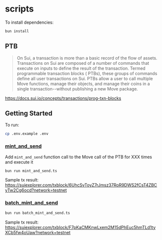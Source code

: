 # scripts

To install dependencies:

```bash
bun install
```

## PTB

> On Sui, a transaction is more than a basic record of the flow of assets. Transactions on Sui are composed of a number
> of
> commands that execute on inputs to define the result of the transaction. Termed programmable transaction blocks (
> PTBs),
> these groups of commands define all user transactions on Sui. PTBs allow a user to call multiple Move functions,
> manage
> their objects, and manage their coins in a single transaction--without publishing a new Move package.

https://docs.sui.io/concepts/transactions/prog-txn-blocks

## Getting Started

To run:

```bash
cp .env.example .env
```

### [mint_and_send](https://github.com/1-4200/ptb_example/blob/main/move/sources/mint.move#L44-L45)

Add `mint_and_send` function call to the Move call of the PTB for XXX times and execute it

```bash
bun run mint_and_send.ts
```

Sample tx result:
https://suiexplorer.com/txblock/6UhcSvToyZ7rJmsz37RoR9DWS2fCsT4ZBCyTw2Cg6ocd?network=testnet

### [batch_mint_and_send](https://github.com/1-4200/ptb_example/blob/main/move/sources/mint.move#L50)

```bash
bun run batch_mint_and_send.ts
```

Sample tx result:
https://suiexplorer.com/txblock/F7pKaCMKnwLxem2M15dPhEuc5hmTLd1tyXCb5fw4oUaw?network=testnet
